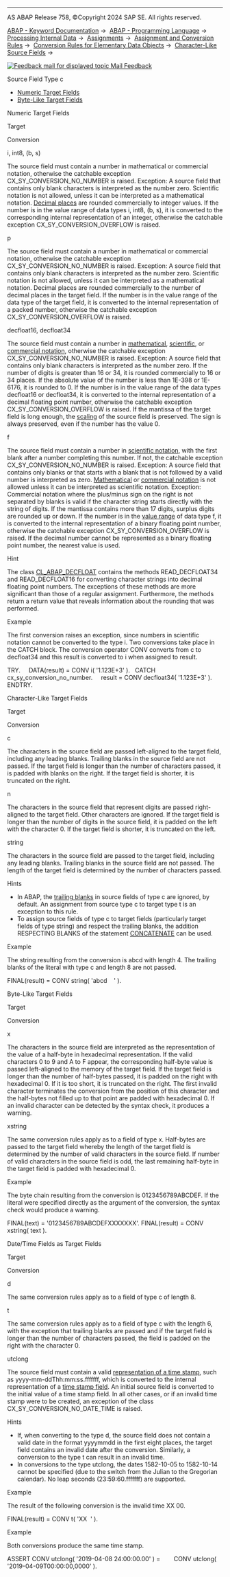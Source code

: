   

* * *

AS ABAP Release 758, ©Copyright 2024 SAP SE. All rights reserved.

[ABAP - Keyword Documentation](javascript:call_link\('abenabap.htm'\)) →  [ABAP - Programming Language](javascript:call_link\('abenabap_reference.htm'\)) →  [Processing Internal Data](javascript:call_link\('abenabap_data_working.htm'\)) →  [Assignments](javascript:call_link\('abenvalue_assignments.htm'\)) →  [Assignment and Conversion Rules](javascript:call_link\('abenconversion_rules.htm'\)) →  [Conversion Rules for Elementary Data Objects](javascript:call_link\('abenconversion_elementary.htm'\)) →  [Character-Like Source Fields](javascript:call_link\('abencharacter_source_fields.htm'\)) → 

 [![](Mail.gif?object=Mail.gif "Feedback mail for displayed topic") Mail Feedback](mailto:f1_help@sap.com?subject=Feedback%20on%20ABAP%20Documentation&body=Document:%20Source%20Field%20Type%20c%2C%20ABENCONVERSION_TYPE_C%2C%20758%0D%0A%0D%0AError:%0D%0A%0D%0A%0D%0A%0D%0ASuggestion%20for%20improvement:)

Source Field Type c

-   [Numeric Target Fields](#abenconversion-type-c-1-------character-like-target-fields---@ITOC@@ABENCONVERSION_TYPE_C_2)
-   [Byte-Like Target Fields](#abenconversion-type-c-3-------date-time-fields-as-target-fields---@ITOC@@ABENCONVERSION_TYPE_C_4)

Numeric Target Fields   

Target

Conversion

i, int8, (b, s)

The source field must contain a number in mathematical or commercial notation, otherwise the catchable exception CX\_SY\_CONVERSION\_NO\_NUMBER is raised. Exception: A source field that contains only blank characters is interpreted as the number zero. Scientific notation is not allowed, unless it can be interpreted as a mathematical notation. [Decimal places](javascript:call_link\('abendecimal_place_glosry.htm'\) "Glossary Entry") are rounded commercially to integer values. If the number is in the value range of data types i, int8, (b, s), it is converted to the corresponding internal representation of an integer, otherwise the catchable exception CX\_SY\_CONVERSION\_OVERFLOW is raised.

p

The source field must contain a number in mathematical or commercial notation, otherwise the catchable exception CX\_SY\_CONVERSION\_NO\_NUMBER is raised. Exception: A source field that contains only blank characters is interpreted as the number zero. Scientific notation is not allowed, unless it can be interpreted as a mathematical notation. Decimal places are rounded commercially to the number of decimal places in the target field. If the number is in the value range of the data type of the target field, it is converted to the internal representation of a packed number, otherwise the catchable exception CX\_SY\_CONVERSION\_OVERFLOW is raised.

decfloat16, decfloat34

The source field must contain a number in [mathematical](javascript:call_link\('abenmathematical_notation_glosry.htm'\) "Glossary Entry"), [scientific](javascript:call_link\('abenscientific_notation_glosry.htm'\) "Glossary Entry"), or [commercial notation](javascript:call_link\('abencommercial_notation_glosry.htm'\) "Glossary Entry"), otherwise the catchable exception CX\_SY\_CONVERSION\_NO\_NUMBER is raised. Exception: A source field that contains only blank characters is interpreted as the number zero. If the number of digits is greater than 16 or 34, it is rounded commercially to 16 or 34 places. If the absolute value of the number is less than 1E-398 or 1E-6176, it is rounded to 0. If the number is in the value range of the data types decfloat16 or decfloat34, it is converted to the internal representation of a decimal floating point number, otherwise the catchable exception CX\_SY\_CONVERSION\_OVERFLOW is raised. If the mantissa of the target field is long enough, the [scaling](javascript:call_link\('abenscale_glosry.htm'\) "Glossary Entry") of the source field is preserved. The sign is always preserved, even if the number has the value 0.

f

The source field must contain a number in [scientific notation](javascript:call_link\('abenscientific_notation_glosry.htm'\) "Glossary Entry"), with the first blank after a number completing this number. If not, the catchable exception CX\_SY\_CONVERSION\_NO\_NUMBER is raised. Exception: A source field that contains only blanks or that starts with a blank that is not followed by a valid number is interpreted as zero. [Mathematical](javascript:call_link\('abenmathematical_notation_glosry.htm'\) "Glossary Entry") or [commercial notation](javascript:call_link\('abencommercial_notation_glosry.htm'\) "Glossary Entry") is not allowed unless it can be interpreted as scientific notation. Exception: Commercial notation where the plus/minus sign on the right is not separated by blanks is valid if the character string starts directly with the string of digits. If the mantissa contains more than 17 digits, surplus digits are rounded up or down. If the number is in the [value range](javascript:call_link\('abenvalue_range_glosry.htm'\) "Glossary Entry") of data type f, it is converted to the internal representation of a binary floating point number, otherwise the catchable exception CX\_SY\_CONVERSION\_OVERFLOW is raised. If the decimal number cannot be represented as a binary floating point number, the nearest value is used.

Hint

The class [CL\_ABAP\_DECFLOAT](javascript:call_link\('abencl_abap_decfloat_doc.htm'\)) contains the methods READ\_DECFLOAT34 and READ\_DECFLOAT16 for converting character strings into decimal floating point numbers. The exceptions of these methods are more significant than those of a regular assignment. Furthermore, the methods return a return value that reveals information about the rounding that was performed.

Example

The first conversion raises an exception, since numbers in scientific notation cannot be converted to the type i. Two conversions take place in the CATCH block. The conversion operator CONV converts from c to decfloat34 and this result is converted to i when assigned to result.

TRY.
    DATA(result) = CONV i( '1.123E+3' ).
  CATCH cx\_sy\_conversion\_no\_number.
    result = CONV decfloat34( '1.123E+3' ).
ENDTRY.

Character-Like Target Fields   

Target

Conversion

c

The characters in the source field are passed left-aligned to the target field, including any leading blanks. Trailing blanks in the source field are not passed. If the target field is longer than the number of characters passed, it is padded with blanks on the right. If the target field is shorter, it is truncated on the right.

n

The characters in the source field that represent digits are passed right-aligned to the target field. Other characters are ignored. If the target field is longer than the number of digits in the source field, it is padded on the left with the character 0. If the target field is shorter, it is truncated on the left.

string

The characters in the source field are passed to the target field, including any leading blanks. Trailing blanks in the source field are not passed. The length of the target field is determined by the number of characters passed.

Hints

-   In ABAP, the [trailing blanks](javascript:call_link\('abenabap_data_string.htm'\)) in source fields of type c are ignored, by default. An assignment from source type c to target type t is an exception to this rule.
-   To assign source fields of type c to target fields (particularly target fields of type string) and respect the trailing blanks, the addition RESPECTING BLANKS of the statement [CONCATENATE](javascript:call_link\('abapconcatenate.htm'\)) can be used.

Example

The string resulting from the conversion is abcd with length 4. The trailing blanks of the literal with type c and length 8 are not passed.

FINAL(result) = CONV string( 'abcd    ' ).

Byte-Like Target Fields   

Target

Conversion

x

The characters in the source field are interpreted as the representation of the value of a half-byte in hexadecimal representation. If the valid characters 0 to 9 and A to F appear, the corresponding half-byte value is passed left-aligned to the memory of the target field. If the target field is longer than the number of half-bytes passed, it is padded on the right with hexadecimal 0. If it is too short, it is truncated on the right. The first invalid character terminates the conversion from the position of this character and the half-bytes not filled up to that point are padded with hexadecimal 0. If an invalid character can be detected by the syntax check, it produces a warning.

xstring

The same conversion rules apply as to a field of type x. Half-bytes are passed to the target field whereby the length of the target field is determined by the number of valid characters in the source field. If number of valid characters in the source field is odd, the last remaining half-byte in the target field is padded with hexadecimal 0.

Example

The byte chain resulting from the conversion is 0123456789ABCDEF. If the literal were specified directly as the argument of the conversion, the syntax check would produce a warning.

FINAL(text) = '0123456789ABCDEFXXXXXXX'.
FINAL(result) = CONV xstring( text ).

Date/Time Fields as Target Fields   

Target

Conversion

d

The same conversion rules apply as to a field of type c of length 8.

t

The same conversion rules apply as to a field of type c with the length 6, with the exception that trailing blanks are passed and if the target field is longer than the number of characters passed, the field is padded on the right with the character 0.

utclong

The source field must contain a valid [representation of a time stamp](javascript:call_link\('abents_value.htm'\)), such as yyyy-mm-ddThh:mm:ss.fffffff, which is converted to the internal representation of a [time stamp field](javascript:call_link\('abentimestamp_field_glosry.htm'\) "Glossary Entry"). An initial source field is converted to the initial value of a time stamp field. In all other cases, or if an invalid time stamp were to be created, an exception of the class CX\_SY\_CONVERSION\_NO\_DATE\_TIME is raised.

Hints

-   If, when converting to the type d, the source field does not contain a valid date in the format yyyymmdd in the first eight places, the target field contains an invalid date after the conversion. Similarly, a conversion to the type t can result in an invalid time.
-   In conversions to the type utclong, the dates 1582-10-05 to 1582-10-14 cannot be specified (due to the switch from the Julian to the Gregorian calendar). No leap seconds (23:59:60.fffffff) are supported.

Example

The result of the following conversion is the invalid time XX 00.

FINAL(result) = CONV t( 'XX  ' ).

Example

Both conversions produce the same time stamp.

ASSERT CONV utclong( '2019-04-08 24:00:00.00' ) =
       CONV utclong( '2019-04-09T00:00:00,0000' ).
